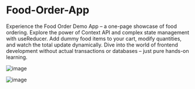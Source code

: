 # Food-Order-App
Experience the Food Order Demo App – a one-page showcase of food ordering. Explore the power of Context API and complex state management with useReducer. Add dummy food items to your cart, modify quantities, and watch the total update dynamically. Dive into the world of frontend development without actual transactions or databases – just pure hands-on learning.

![image](https://github.com/I-Muhammad-Zain-I/Food-Order-App/assets/104026725/b5110059-957b-435c-8ff7-53a726a32ef9)


![image](https://github.com/I-Muhammad-Zain-I/Food-Order-App/assets/104026725/1672461d-7a41-497b-a6a4-0829e8aff627)



